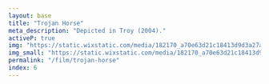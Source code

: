 ```yaml
---
layout: base
title: "Trojan Horse"
meta_description: "Depicted in Troy (2004)."
activeP: true
img: "https://static.wixstatic.com/media/182170_a70e63d21c18413d9d3a27abd4183ca0~mv2.jpg"
img_small: "https://static.wixstatic.com/media/182170_a70e63d21c18413d9d3a27abd4183ca0~mv2.jpg"
permalink: "/film/trojan-horse"
index: 6
---
```

